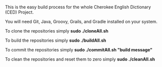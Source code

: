 This is the easy build process for the whole Cherokee English Dictionary (CED) Project.

You will need Git, Java, Groovy, Grails, and Gradle installed on your system.

To clone the repositories simply **sudo ./cloneAll.sh**

To build the repositories simply **sudo ./buildAll.sh**

To commit the repositories simply **sudo ./commitAll.sh "build message"**

To clean the repositories and reset them to zero simply **sudo ./cleanAll.sh**